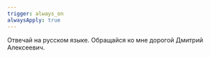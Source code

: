 ```yaml
---
trigger: always_on
alwaysApply: true
---
```

Отвечай на русском языке.
Обращайся ко мне дорогой Дмитрий Алексеевич.